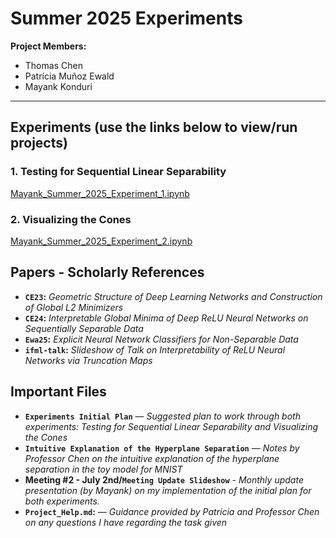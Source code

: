 # Summer 2025 Experiments

**Project Members:**  
- Thomas Chen  
- Patrícia Muñoz Ewald  
- Mayank Konduri

---

## Experiments (use the links below to view/run projects)

### 1. Testing for Sequential Linear Separability  
[ Mayank_Summer_2025_Experiment_1.ipynb](https://colab.research.google.com/drive/1glI17EJJEdi8scGCjhpa42ZmpCsZ4CVU?usp=sharing)

### 2. Visualizing the Cones  
[ Mayank_Summer_2025_Experiment_2.ipynb](https://colab.research.google.com/drive/1owO-VAnCmoNxCXqZ91DN30ZMfRnAbYNi?usp=sharing)

## Papers - Scholarly References

- **`CE23`:** *Geometric Structure of Deep Learning Networks and Construction of Global L2 Minimizers*
- **`CE24`:** *Interpretable Global Minima of Deep ReLU Neural Networks on Sequentially Separable Data*
- **`Ewa25`:** *Explicit Neural Network Classifiers for Non-Separable Data*
- **`ifml-talk`:** *Slideshow of Talk on Interpretability of ReLU Neural Networks via Truncation Maps*

## Important Files

- **`Experiments Initial Plan`** — *Suggested plan to work through both experiments: Testing for Sequential Linear Separability and Visualizing the Cones*
- **`Intuitive Explanation of the Hyperplane Separation`** — *Notes by Professor Chen on the intuitive explanation of the hyperplane separation in the toy model for MNIST*
- **Meeting #2 - July 2nd/`Meeting Update Slideshow`** - *Monthly update presentation (by Mayank) on my implementation of the initial plan for both experiments.*
- **`Project_Help.md`:** — *Guidance provided by Patrícia and Professor Chen on any questions I have regarding the task given*
